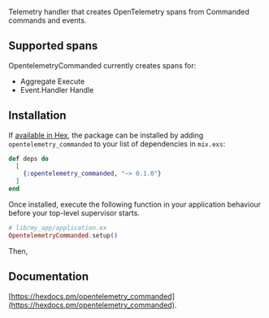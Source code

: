 Telemetry handler that creates OpenTelemetry spans from Commanded commands and events.

## Supported spans

OpentelemetryCommanded currently creates spans for:

* Aggregate Execute
* Event.Handler Handle

## Installation

If [available in Hex](https://hex.pm/docs/publish), the package can be installed
by adding `opentelemetry_commanded` to your list of dependencies in `mix.exs`:

```elixir
def deps do
  [
    {:opentelemetry_commanded, "~> 0.1.0"}
  ]
end
```

Once installed, execute the following function in your application behaviour before your top-level supervisor starts.

``` elixir
# lib/my_app/application.ex
OpentelemetryCommanded.setup()
```

Then, 

## Documentation
[https://hexdocs.pm/opentelemetry_commanded](https://hexdocs.pm/opentelemetry_commanded).
